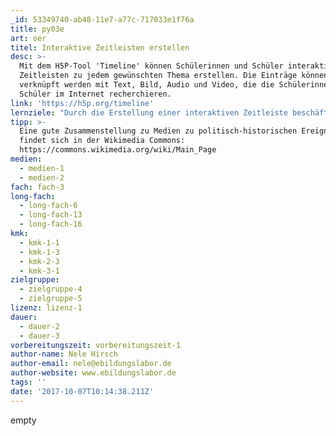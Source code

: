 ```yaml
---
_id: 53349740-ab48-11e7-a77c-717033e1f76a
title: py03e
art: oer
titel: Interaktive Zeitleisten erstellen
desc: >-
  Mit dem H5P-Tool 'Timeline' können Schülerinnen und Schüler interaktive
  Zeitleisten zu jedem gewünschten Thema erstellen. Die Einträge können
  verknüpft werden mit Text, Bild, Audio und Video, die die Schülerinnen und
  Schüler im Internet recherchieren.
link: 'https://h5p.org/timeline'
lernziele: "Durch die Erstellung einer interaktiven Zeitleiste beschäftigen sich Schülerinnen und Schüler intensiv mit einem bestimmten Thema / einer bestimmten geschichtlichen Epoche. Zudem lernen sie, im Internet zu recherchieren und rechtlich sicher zu veröffentlichen. Die Aufgabe kann als Einzelarbeit oder Gruppenarbeit gestaltet werden. Mögliche Aufgaben für Zeitleisten wären:\r\nStellt die wesentlichen Ereignisse der Französischen Revolution/ den Weg zur Deutschen Einheit/ den Zweiten Weltkrieg in einer interaktiven Zeitleiste dar.\r\nPolitischer Rückblick: Was waren die aus Deiner Sicht wichtigsten politischen Ereignisse des letzten Jahres?\r\n\r\nDas H5P-Tool 'Timeline' kann direkt nach Registrierung auf der H5P-Website genutzt werden. Alternativ lässt sich H5P als Plugin auf einer Moodle, Wordpress oder Drupal-Installation integrieren. Erstellte Inhalte können in jede beliebige Website eingebunden werden."
tipp: >-
  Eine gute Zusammenstellung zu Medien zu politisch-historischen Ereignissen
  findet sich in der Wikimedia Commons:
  https://commons.wikimedia.org/wiki/Main_Page
medien:
  - medien-1
  - medien-2
fach: fach-3
long-fach:
  - long-fach-6
  - long-fach-13
  - long-fach-16
kmk:
  - kmk-1-1
  - kmk-1-3
  - kmk-2-3
  - kmk-3-1
zielgruppe:
  - zielgruppe-4
  - zielgruppe-5
lizenz: lizenz-1
dauer:
  - dauer-2
  - dauer-3
vorbereitungszeit: vorbereitungszeit-1
author-name: Nele Hirsch
author-email: nele@ebildungslabor.de
author-website: www.ebildungslabor.de
tags: ''
date: '2017-10-07T10:14:38.211Z'
---
```

empty
